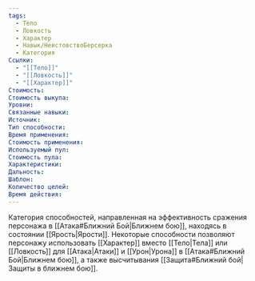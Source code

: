 ```yaml
---
tags:
  - Тело
  - Ловкость
  - Характер
  - Навык/НеистовствоБерсерка
  - Категория
Ссылки:
  - "[[Тело]]"
  - "[[Ловкость]]"
  - "[[Характер]]"
Стоимость:
Стоимость выкупа:
Уровни:
Связанные навыки:
Источник:
Тип способности:
Время применения:
Стоимость применения:
Используемый пул:
Стоимость пула:
Характеристики:
Дальность:
Шаблон:
Количество целей:
Время действия:
---
```

Категория способностей, направленная на эффективность сражения персонажа в [[Атака#Ближний Бой|Ближнем бою]], находясь в состоянии [[Ярость|Ярости]]. Некоторые способности позволяют персонажу использовать [[Характер]] вместо [[Тело|Тела]] или [[Ловкость]] для [[Атака|Атаки]] и [[Урон|Урона]] в [[Атака#Ближний Бой|Ближнем бою]], а также высчитывания [[Защита#Ближний бой|Защиты в ближнем бою]].